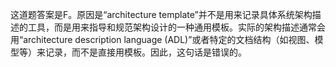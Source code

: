 这道题答案是F。原因是“architecture template”并不是用来记录具体系统架构描述的工具，而是用来指导和规范架构设计的一种通用模板。实际的架构描述通常会用“architecture description language (ADL)”或者特定的文档结构（如视图、模型等）来记录，而不是直接用模板。因此，这句话是错误的。